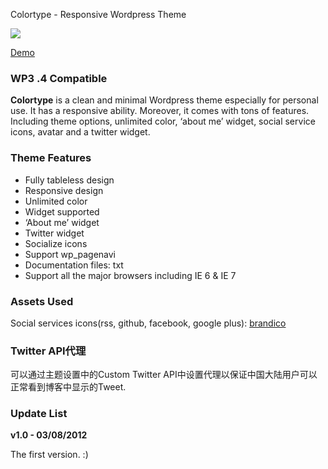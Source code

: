 Colortype - Responsive Wordpress Theme

<img src="http://zihua.li/wp-content/uploads/2012/08/preview.png" />

[Demo][]

### WP3 .4 Compatible

**Colortype** is a clean and minimal Wordpress theme especially for
personal use. It has a responsive ability. Moreover, it comes with tons
of features. Including theme options, unlimited color, ‘about me’
widget, social service icons, avatar and a twitter widget.

### Theme Features

-   Fully tableless design
-   Responsive design
-   Unlimited color
-   Widget supported
-   ‘About me’ widget
-   Twitter widget
-   Socialize icons
-   Support wp\_pagenavi
-   Documentation files: txt
-   Support all the major browsers including IE 6 & IE 7

### Assets Used

Social services icons(rss, github, facebook, google plus): [brandico][]

### Twitter API代理

可以通过主题设置中的Custom Twitter API中设置代理以保证中国大陆用户可以正常看到博客中显示的Tweet.

### Update List

**v1.0 - 03/08/2012**

The first version. :)

  [brandico]: https://github.com/fontello/brandico.font
  [colortype.wordpress@zihua.li]: mailto:colortype.wordpress@zihua.li
  [Demo]: http://zihua.li/themes/

